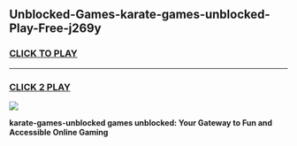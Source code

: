 
## Unblocked-Games-karate-games-unblocked-Play-Free-j269y
<h3>
<a href="https://premium76.site?title=karate-games-unblocked&ref=23A">CLICK TO PLAY</a></h3>
<hr>

<h3>
<a href="https://premium76.site?title=karate-games-unblocked&ref=23A">CLICK 2 PLAY</a>
  
</h3>

<a href="https://premium76.site?title=karate-games-unblocked&ref=23A"><img src="https://clearcache.store/games.png"></a>


**karate-games-unblocked games unblocked: Your Gateway to Fun and Accessible Online Gaming**
